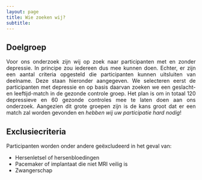 ```yaml
---
layout: page
title: Wie zoeken wij?
subtitle:
---
```


<h2> Doelgroep </h2>

<div align="justify">
Voor ons onderzoek zijn wij op zoek naar participanten met en zonder depressie. In principe zou iedereen dus mee kunnen doen. Echter, er zijn een aantal criteria opgesteld die participanten kunnen uitsluiten van deelname. Deze staan hieronder aangegeven. We selecteren eerst de participanten met depressie en op basis daarvan zoeken we een geslacht- en leeftijd-match in de gezonde controle groep. Het plan is om in totaal 120 depressieve en 60 gezonde controles mee te laten doen aan ons onderzoek. Aangezien dit grote groepen zijn is de kans groot dat er een match zal worden gevonden en <i>hebben wij uw participatie hard nodig</i>!
</div>

<h2> Exclusiecriteria </h2>
<div align="justify">
	Participanten worden onder andere geëxcludeerd in het geval van:
	<ul>
		<li>Hersenletsel of hersenbloedingen</li> 
		<li>Pacemaker of implantaat die niet MRI veilig is</li> 
		<li>Zwangerschap</li> 
	</ul>
</div> 



